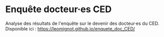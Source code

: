 # Enquête docteur·es CED
Analyse des résultats de l'enquête sur le devenir des docteur·es du CED.
Disponible ici : https://leomignot.github.io/enquete_doc_CED/
